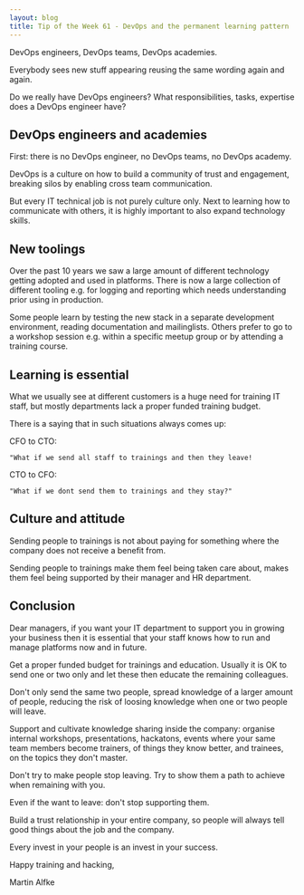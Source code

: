 ```yaml
---
layout: blog
title: Tip of the Week 61 - DevOps and the permanent learning pattern
---
```


DevOps engineers, DevOps teams, DevOps academies.

Everybody sees new stuff appearing reusing the same wording again and again.

Do we really have DevOps engineers? What responsibilities, tasks, expertise does a DevOps engineer have?

## DevOps engineers and academies

First: there is no DevOps engineer, no DevOps teams, no DevOps academy.

DevOps is a culture on how to build a community of trust and engagement, breaking silos by enabling cross team communication.

But every IT technical job is not purely culture only. Next to learning how to communicate with others, it is highly important to also expand technology skills.

## New toolings

Over the past 10 years we saw a large amount of different technology getting adopted and used in platforms.
There is now a large collection of different tooling e.g. for logging and reporting which needs understanding prior using in production.

Some people learn by testing the new stack in a separate development environment, reading documentation and mailinglists.
Others prefer to go to a workshop session e.g. within a specific meetup group or by attending a training course.

## Learning is essential

What we usually see at different customers is a huge need for training IT staff, but mostly departments lack a proper funded training budget.

There is a saying that in such situations always comes up:

CFO to CTO:

    "What if we send all staff to trainings and then they leave!

CTO to CFO:

    "What if we dont send them to trainings and they stay?"

## Culture and attitude

Sending people to trainings is not about paying for something where the company does not receive a benefit from.

Sending people to trainings make them feel being taken care about, makes them feel being supported by their manager and HR department.

## Conclusion

Dear managers, if you want your IT department to support you in growing your business then it is essential that your staff knows how to run and manage platforms now and in future.

Get a proper funded budget for trainings and education.
Usually it is OK to send one or two only and let these then educate the remaining colleagues.

Don't only send the same two people, spread knowledge of a larger amount of people, reducing the risk of loosing knowledge when one or two people will leave.

Support and cultivate knowledge sharing inside the company: organise internal workshops, presentations, hackatons, events where your same team members become trainers, of things they know better, and trainees, on the topics they don't master.

Don't try to make people stop leaving. Try to show them a path to achieve when remaining with you.

Even if the want to leave: don't stop supporting them.

Build a trust relationship in your entire company, so people will always tell good things about the job and the company.

Every invest in your people is an invest in your success.

Happy training and hacking,

Martin Alfke
